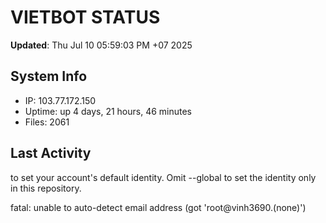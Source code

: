 # VIETBOT STATUS
**Updated**: Thu Jul 10 05:59:03 PM +07 2025

## System Info
- IP: 103.77.172.150
- Uptime: up 4 days, 21 hours, 46 minutes
- Files: 2061

## Last Activity

to set your account's default identity.
Omit --global to set the identity only in this repository.

fatal: unable to auto-detect email address (got 'root@vinh3690.(none)')
